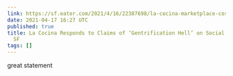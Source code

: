 ```yaml
---
link: https://sf.eater.com/2021/4/16/22387698/la-cocina-marketplace-cost-gentrification-instagram
date: 2021-04-17 16:27 UTC
published: true
title: La Cocina Responds to Claims of ‘Gentrification Hell’ on Social Media - Eater
  SF
tags: []
---
```


great statement
